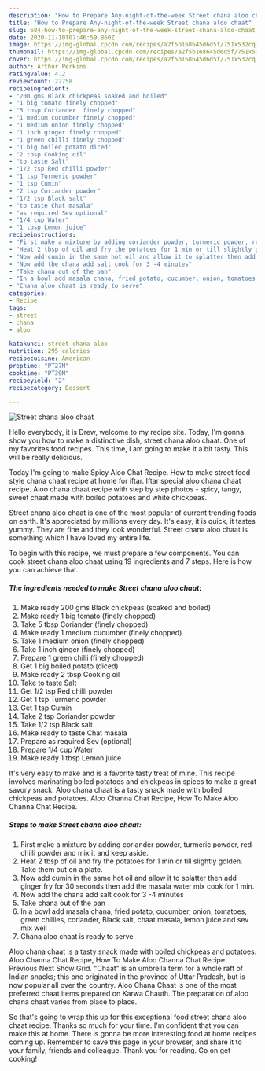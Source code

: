 ```yaml
---
description: "How to Prepare Any-night-of-the-week Street chana aloo chaat"
title: "How to Prepare Any-night-of-the-week Street chana aloo chaat"
slug: 684-how-to-prepare-any-night-of-the-week-street-chana-aloo-chaat
date: 2020-11-10T07:46:59.860Z
image: https://img-global.cpcdn.com/recipes/a2f5b168645d6d5f/751x532cq70/street-chana-aloo-chaat-recipe-main-photo.jpg
thumbnail: https://img-global.cpcdn.com/recipes/a2f5b168645d6d5f/751x532cq70/street-chana-aloo-chaat-recipe-main-photo.jpg
cover: https://img-global.cpcdn.com/recipes/a2f5b168645d6d5f/751x532cq70/street-chana-aloo-chaat-recipe-main-photo.jpg
author: Arthur Perkins
ratingvalue: 4.2
reviewcount: 22758
recipeingredient:
- "200 gms Black chickpeas soaked and boiled"
- "1 big tomato finely chopped"
- "5 tbsp Coriander  finely chopped"
- "1 medium cucumber finely chopped"
- "1 medium onion finely chopped"
- "1 inch ginger finely chopped"
- "1 green chilli finely chopped"
- "1 big boiled potato diced"
- "2 tbsp Cooking oil"
- "to taste Salt"
- "1/2 tsp Red chilli powder"
- "1 tsp Turmeric powder"
- "1 tsp Cumin"
- "2 tsp Coriander powder"
- "1/2 tsp Black salt"
- "to taste Chat masala"
- "as required Sev optional"
- "1/4 cup Water"
- "1 tbsp Lemon juice"
recipeinstructions:
- "First make a mixture by adding coriander powder, turmeric powder, red chilli powder and mix it and keep aside."
- "Heat 2 tbsp of oil and fry the potatoes for 1 min or till slightly golden. Take them out on a plate."
- "Now add cumin in the same hot oil and allow it to splatter then add ginger fry for 30 seconds then add the masala water mix cook for 1 min."
- "Now add the chana add salt cook for 3 -4 minutes"
- "Take chana out of the pan"
- "In a bowl add masala chana, fried potato, cucumber, onion, tomatoes, green chillies, coriander, Black salt, chaat masala, lemon juice and sev mix well"
- "Chana aloo chaat is ready to serve"
categories:
- Recipe
tags:
- street
- chana
- aloo

katakunci: street chana aloo 
nutrition: 295 calories
recipecuisine: American
preptime: "PT27M"
cooktime: "PT39M"
recipeyield: "2"
recipecategory: Dessert

---
```



![Street chana aloo chaat](https://img-global.cpcdn.com/recipes/a2f5b168645d6d5f/751x532cq70/street-chana-aloo-chaat-recipe-main-photo.jpg)

Hello everybody, it is Drew, welcome to my recipe site. Today, I'm gonna show you how to make a distinctive dish, street chana aloo chaat. One of my favorites food recipes. This time, I am going to make it a bit tasty. This will be really delicious.

Today I&#39;m going to make Spicy Aloo Chat Recipe. How to make street food style chana chaat recipe at home for iftar. Iftar special aloo chana chaat recipe. Aloo chana chaat recipe with step by step photos - spicy, tangy, sweet chaat made with boiled potatoes and white chickpeas.

Street chana aloo chaat is one of the most popular of current trending foods on earth. It's appreciated by millions every day. It's easy, it is quick, it tastes yummy. They are fine and they look wonderful. Street chana aloo chaat is something which I have loved my entire life.


To begin with this recipe, we must prepare a few components. You can cook street chana aloo chaat using 19 ingredients and 7 steps. Here is how you can achieve that.

<!--inarticleads1-->

##### The ingredients needed to make Street chana aloo chaat:

1. Make ready 200 gms Black chickpeas (soaked and boiled)
1. Make ready 1 big tomato (finely chopped)
1. Take 5 tbsp Coriander  (finely chopped)
1. Make ready 1 medium cucumber (finely chopped)
1. Take 1 medium onion (finely chopped)
1. Take 1 inch ginger (finely chopped)
1. Prepare 1 green chilli (finely chopped)
1. Get 1 big boiled potato (diced)
1. Make ready 2 tbsp Cooking oil
1. Take to taste Salt
1. Get 1/2 tsp Red chilli powder
1. Get 1 tsp Turmeric powder
1. Get 1 tsp Cumin
1. Take 2 tsp Coriander powder
1. Take 1/2 tsp Black salt
1. Make ready to taste Chat masala
1. Prepare as required Sev (optional)
1. Prepare 1/4 cup Water
1. Make ready 1 tbsp Lemon juice


It&#39;s very easy to make and is a favorite tasty treat of mine. This recipe involves marinating boiled potatoes and chickpeas in spices to make a great savory snack. Aloo chana chaat is a tasty snack made with boiled chickpeas and potatoes. Aloo Channa Chat Recipe, How To Make Aloo Channa Chat Recipe. 

<!--inarticleads2-->

##### Steps to make Street chana aloo chaat:

1. First make a mixture by adding coriander powder, turmeric powder, red chilli powder and mix it and keep aside.
1. Heat 2 tbsp of oil and fry the potatoes for 1 min or till slightly golden. Take them out on a plate.
1. Now add cumin in the same hot oil and allow it to splatter then add ginger fry for 30 seconds then add the masala water mix cook for 1 min.
1. Now add the chana add salt cook for 3 -4 minutes
1. Take chana out of the pan
1. In a bowl add masala chana, fried potato, cucumber, onion, tomatoes, green chillies, coriander, Black salt, chaat masala, lemon juice and sev mix well
1. Chana aloo chaat is ready to serve


Aloo chana chaat is a tasty snack made with boiled chickpeas and potatoes. Aloo Channa Chat Recipe, How To Make Aloo Channa Chat Recipe. Previous Next Show Grid. &#34;Chaat&#34; is an umbrella term for a whole raft of Indian snacks; this one originated in the province of Uttar Pradesh, but is now popular all over the country. Aloo Chana Chaat is one of the most preferred chaat items prepared on Karwa Chauth. The preparation of aloo chana chaat varies from place to place. 

So that's going to wrap this up for this exceptional food street chana aloo chaat recipe. Thanks so much for your time. I'm confident that you can make this at home. There is gonna be more interesting food at home recipes coming up. Remember to save this page in your browser, and share it to your family, friends and colleague. Thank you for reading. Go on get cooking!
